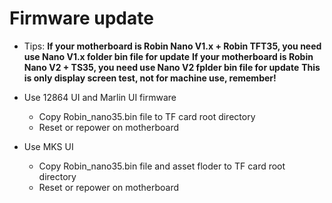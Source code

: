 # Firmware update

- Tips: 
  **If your motherboard is Robin Nano V1.x + Robin TFT35, you need use Nano V1.x folder bin file for update**
  **If your motherboard is Robin Nano V2 + TS35, you need use Nano V2 fplder bin file for update**
  **This is only display screen test, not for machine use, remember!**

- Use 12864 UI and Marlin UI firmware
  - Copy Robin_nano35.bin file to TF card root directory
  - Reset or repower on motherboard

- Use MKS UI
  - Copy Robin_nano35.bin file and asset floder to TF card root directory
  - Reset or repower on motherboard